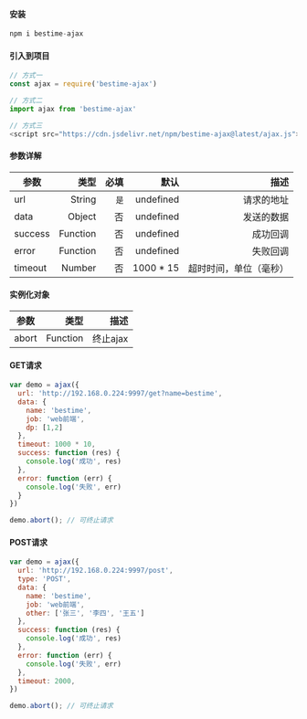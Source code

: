 #### 安装
```javascript
npm i bestime-ajax
```

#### 引入到项目
```javascript
// 方式一
const ajax = require('bestime-ajax')

// 方式二
import ajax from 'bestime-ajax'

// 方式三
<script src="https://cdn.jsdelivr.net/npm/bestime-ajax@latest/ajax.js"></script>
```

#### 参数详解
|    参数  |   类型   |  必填  |    默认   |  描述  |
| -------- | -----:   | -----: | -----:    | -----:  |
| url      | String   | `是`   | undefined | 请求的地址   |
| data     | Object   |  否    | undefined | 发送的数据 |
| success  | Function |  否    | undefined | 成功回调   |
| error    | Function |  否    | undefined | 失败回调   |
| timeout  | Number   |  否    | 1000 * 15 | 超时时间，单位（毫秒） |

#### 实例化对象
|    参数  |   类型   |  描述  |
| -------- | -----:   | -----:  |
| abort    | Function | 终止ajax   |

#### GET请求
```javascript
var demo = ajax({
  url: 'http://192.168.0.224:9997/get?name=bestime',
  data: {
    name: 'bestime',
    job: 'web前端',
    dp: [1,2]
  },
  timeout: 1000 * 10,
  success: function (res) {
    console.log('成功', res)
  },
  error: function (err) {
    console.log('失败', err)
  }
})

demo.abort(); // 可终止请求
```


#### POST请求
```javascript
var demo = ajax({
  url: 'http://192.168.0.224:9997/post',
  type: 'POST',
  data: {
    name: 'bestime',
    job: 'web前端',
    other: ['张三', '李四', '王五']
  },
  success: function (res) {
    console.log('成功', res)
  },
  error: function (err) {
    console.log('失败', err)
  },
  timeout: 2000,
})

demo.abort(); // 可终止请求
```
